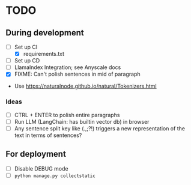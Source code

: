# TODO

## During development

- [ ] Set up CI
  - [x] requirements.txt
- [ ] Set up CD
- [ ] LlamaIndex Integration; see Anyscale docs
- [x] FIXME: Can't polish sentences in mid of paragraph
- Use https://naturalnode.github.io/natural/Tokenizers.html

### Ideas

- [ ] CTRL + ENTER to polish entire paragraphs
- [ ] Run LLM (LangChain: has builtin vector db) in browser
- [ ] Any sentence split key like (.,;?!) triggers a new representation of the text in terms of sentences?

## For deployment

- [ ] Disable DEBUG mode
- [ ] `python manage.py collectstatic`